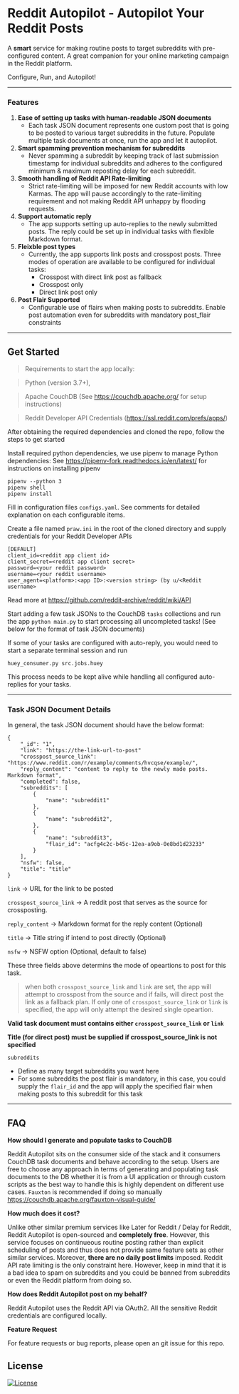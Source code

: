 

# Reddit Autopilot - Autopilot Your Reddit Posts



A **smart** service for making routine posts to target subreddits with pre-configured content. A great companion for your online marketing campaign in the Reddit platform.

Configure, Run, and Autopilot!

---


### Features

1. **Ease of setting up tasks with human-readable JSON documents**
   * Each task JSON document represents one custom post that is going to be posted to various target subreddits in the future. Populate multiple task documents at once, run the app and let it autopilot. 
2. **Smart spamming prevention mechanism for subreddits**
   * Never spamming a subreddit by keeping track of last submission timestamp for individual subreddits and adheres to the configured minimum & maximum reposting delay for each subreddit.
3. **Smooth handling of Reddit API Rate-limiting**
   * Strict rate-limiting will be imposed for new Reddit accounts with low Karmas. The app will pause accordingly to the rate-limiting requirement and not making Reddit API unhappy by flooding requests. 
4. **Support automatic reply**
   * The app supports setting up auto-replies to the newly submitted posts. The reply could be set up in individual tasks with flexible Markdown format.
5. **Fleixble post types**
   * Currently, the app supports link posts and crosspost posts. Three modes of operation are available to be configured for individual tasks:
        * Crosspost with direct link post as fallback
        * Crosspost only
        * Direct link post only
6. **Post Flair Supported**
   * Configurable use of flairs when making posts to subreddits. Enable post automation even for subreddits with mandatory post_flair constraints
  
---

## Get Started

> Requirements to start the app locally:

> Python (version 3.7+), 

> Apache CouchDB (See https://couchdb.apache.org/ for setup instructions)

> Reddit Developer API Credentials (https://ssl.reddit.com/prefs/apps/)

  
  After obtaining the required dependencies and cloned the repo, follow the steps to get started
 
 Install required python dependencies, we use pipenv to manage Python dependencies:
 See https://pipenv-fork.readthedocs.io/en/latest/ for instructions on installing pipenv
 ```
 pipenv --python 3
 pipenv shell
 pipenv install
 ```
 
 Fill in configuration files `configs.yaml`. See comments for detailed explanation on each configurable items.
 
 Create a file named `praw.ini` in the root of the cloned directory and supply credentials for your Reddit Developer APIs
 ```
[DEFAULT]
client_id=<reddit app client id>
client_secret=<reddit app client secret>
password=<your reddit password>
username=<your reddit username>
user_agent=<platform>:<app ID>:<version string> (by u/<Reddit username>
 ```
 Read more at https://github.com/reddit-archive/reddit/wiki/API

Start adding a few task JSONs to the CouchDB `tasks` collections and run the app `python main.py` to start processing all uncompleted tasks! (See below for the format of task JSON documents)

If some of your tasks are configured with auto-reply, you would need to start a separate terminal session and run

```
huey_consumer.py src.jobs.huey 
```

This process needs to be kept alive while handling all configured auto-replies for your tasks.


---

### Task JSON Document Details

In general, the task JSON document should have the below format:
```
{
    "_id": "1", 
    "link": "https://the-link-url-to-post"
    "crosspost_source_link": "https://www.reddit.com/r/example/comments/hvcqse/example/",
    "reply_content": "content to reply to the newly made posts. Markdown format",
    "completed": false,
    "subreddits": [
        {
            "name": "subreddit1"
        },
        {
            "name": "subreddit2",
        },
        {
            "name": "subreddit3",
            "flair_id": "acfg4c2c-b45c-12ea-a9ob-0e8bd1d23233"
        }
    ],
    "nsfw": false,
    "title": "title"
}
```

`link` -> URL for the link to be posted

`crosspost_source_link` -> A reddit post that serves as the source for crossposting.


`reply_content` -> Markdown format for the reply content (Optional)

`title` -> Title string if intend to post directly (Optional)

`nsfw` -> NSFW option (Optional, default to false)

These three fields above determins the mode of opeartions to post for this task.


> when both `crosspost_source_link` and `link` are set, the app will attempt to crosspost from the source and if fails, will direct post the link as a fallback plan.
If only one of `crosspost_source_link` or `link` is specified, the app will only attempt the desired single opeartion. 

**Valid task document must contains either `crosspost_source_link` or `link`**

**Title (for direct post) must be supplied if crosspost_source_link is not specified**

`subreddits`
  - Define as many target subreddits you want here
  - For some subreddits the post flair is mandatory, in this case, you could supply the `flair_id` and the app will apply the specified flair when making posts to this subreddit for this task

---

## FAQ

 **How should I generate and populate tasks to CouchDB**

Reddit Autopilot sits on the consumer side of the stack and it consumers CouchDB task documents and behave according to the setup. Users are free to choose any approach in terms of generating and populating task documents to the DB whether it is from a UI application or through custom scripts as the best way to handle this is highly dependent on different use cases.
`Fauxton` is recommended if doing so manually
https://couchdb.apache.org/fauxton-visual-guide/ 

 **How much does it cost?**

Unlike other similar premium services like Later for Reddit / Delay for Reddit, Reddit Autopilot is open-sourced and **completely free**. However, this service focuses on continueous routine posting rather than explicit scheduling of posts and thus does not provide same feature sets as other similar services. 
Moreover, **there are no daily post limits** imposed. Reddit API rate limiting is the only constraint here. However, keep in mind that it is a bad idea to spam on subreddits and you could be banned from subreddits or even the Reddit platform from doing so. 

 **How does Reddit Autopilot post on my behalf?**

Reddit Autopilot uses the Reddit API via OAuth2. All the sensitive Reddit credentials are configured locally.


 **Feature Request**

For feature requests or bug reports, please open an git issue for this repo.

## License

[![License](http://img.shields.io/:license-mit-blue.svg?style=flat-square)](http://badges.mit-license.org)
